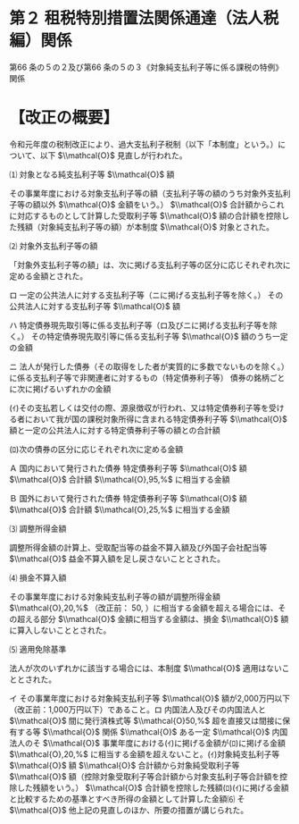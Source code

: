 # 第２ 租税特別措置法関係通達（法人税編）関係

第66 条の５の２及び第66 条の５の３《対象純支払利子等に係る課税の特例》関係

# 【改正の概要】

令和元年度の税制改正により、過大支払利子税制（以下「本制度」という。）について、以下 $\\mathcal{O}$ 見直しが行われた。

⑴ 対象となる純支払利子等 $\\mathcal{O}$ 額

その事業年度における対象支払利子等の額（支払利子等の額のうち対象外支払利子等の額以外 $\\mathcal{O}$ 金額をいう。） $\\mathcal{O}$ 合計額からこれに対応するものとして計算した受取利子等 $\\mathcal{O}$ 額の合計額を控除した残額（対象純支払利子等の額）が本制度 $\\mathcal{O}$ 対象とされた。

⑵ 対象外支払利子等の額

「対象外支払利子等の額」は、次に掲げる支払利子等の区分に応じそれぞれ次に定める金額とされた。

ロ 一定の公共法人に対する支払利子等（ニに掲げる支払利子等を除く。） その公共法人に対する支払利子等 $\\mathcal{O}$ 額

ハ 特定債券現先取引等に係る支払利子等（ロ及びニに掲げる支払利子等を除く。） その特定債券現先取引等に係る支払利子等 $\\mathcal{O}$ 額のうち一定の金額

ニ 法人が発行した債券（その取得をした者が実質的に多数でないものを除く。）に係る支払利子等で非関連者に対するもの（特定債券利子等） 債券の銘柄ごとに次に掲げるいずれかの金額

(ｲ)その支払若しくは交付の際、源泉徴収が行われ、又は特定債券利子等を受ける者において我が国の課税対象所得に含まれる特定債券利子等 $\\mathcal{O}$ 額と一定の公共法人に対する特定債券利子等の額との合計額

(ﾛ)次の債券の区分に応じそれぞれ次に定める金額

Ａ 国内において発行された債券 特定債券利子等 $\\mathcal{O}$ 額 $\\mathcal{O}$ 合計額 $\\mathcal{O},95,%$ に相当する金額

Ｂ 国外において発行された債券 特定債券利子等 $\\mathcal{O}$ 額 $\\mathcal{O}$ 合計額 $\\mathcal{O},25,%$ に相当する金額

⑶ 調整所得金額

調整所得金額の計算上、受取配当等の益金不算入額及び外国子会社配当等 $\\mathcal{O}$ 益金不算入額を足し戻さないこととされた。

⑷ 損金不算入額

その事業年度における対象純支払利子等の額が調整所得金額 $\\mathcal{O},20,%$ （改正前： $50,%$ ）に相当する金額を超える場合には、その超える部分 $\\mathcal{O}$ 金額に相当する金額は、損金 $\\mathcal{O}$ 額に算入しないこととされた。

⑸ 適用免除基準

法人が次のいずれかに該当する場合には、本制度 $\\mathcal{O}$ 適用はないこととされた。

イ その事業年度における対象純支払利子等 $\\mathcal{O}$ 額が2,000万円以下（改正前：1,000万円以下）であること。ロ 内国法人及びその内国法人と $\\mathcal{O}$ 間に発行済株式等 $\\mathcal{O}50,%$ 超を直接又は間接に保有する等 $\\mathcal{O}$ 関係 $\\mathcal{O}$ ある一定 $\\mathcal{O}$ 内国法人のそ $\\mathcal{O}$ 事業年度における(ｲ)に掲げる金額が(ﾛ)に掲げる金額 $\\mathcal{O},20,%$ に相当する金額を超えないこと。(ｲ)対象純支払利子等 $\\mathcal{O}$ 額 $\\mathcal{O}$ 合計額から対象純受取利子等 $\\mathcal{O}$ 額（控除対象受取利子等合計額から対象支払利子等合計額を控除した残額をいう。） $\\mathcal{O}$ 合計額を控除した残額(ﾛ)(ｲ)に掲げる金額と比較するための基準とすべき所得の金額として計算した金額⑹ そ $\\mathcal{O}$ 他上記の見直しのほか、所要の措置が講じられた。